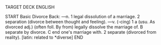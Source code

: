 TARGET DECK
ENGLISH

START
Basic
Divorce
Back: —n. 1 legal dissolution of a marriage. 2 separation (divorce between thought and feeling). —v. (-cing) 1 a (usu. As divorced adj.) (often foll. By from) legally dissolve the marriage of. B separate by divorce. C end one's marriage with. 2 separate (divorced from reality). [latin: related to *diverse]
END
